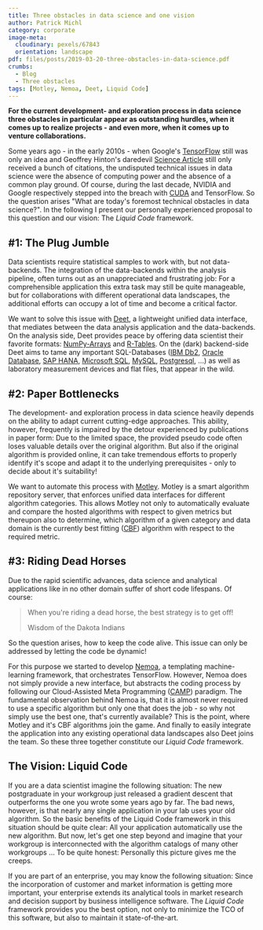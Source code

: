 ```yaml
---
title: Three obstacles in data science and one vision
author: Patrick Michl
category: corporate
image-meta:
  cloudinary: pexels/67843
  orientation: landscape
pdf: files/posts/2019-03-20-three-obstacles-in-data-science.pdf
crumbs:
  - Blog
  - Three obstacles
tags: [Motley, Nemoa, Deet, Liquid Code]
---
```


**For the current development- and exploration process in data science three
obstacles in particular appear as outstanding hurdles, when it comes up to
realize projects - and even more, when it comes up to venture collaborations.**

<!--more-->

Some years ago - in the early 2010s - when Google's
[TensorFlow](https://www.tensorflow.org/) still was only an idea and Geoffrey
Hinton's daredevil [Science
Article](https://www.cs.toronto.edu/~hinton/science.pdf) still only received a
bunch of citations, the undisputed technical issues in data science were the
absence of computing power and the absence of a common play ground. Of course,
during the last decade, NVIDIA and Google respectively stepped into
the breach with [CUDA](https://developer.nvidia.com/cuda-zone) and TensorFlow.
So the question arises "What are today's foremost technical obstacles in data
science?". In the following I present our personally experienced proposal to
this question and our vision: The *Liquid Code* framework.

## \#1: The Plug Jumble

Data scientists require statistical samples to work with, but not data-backends.
The integration of the data-backends within the analysis pipeline, often turns
out as an unappreciated and frustrating job: For a comprehensible application
this extra task may still be quite manageable, but for collaborations with
different operational data landscapes, the additional efforts can occupy a lot
of time and become a critical factor.

We want to solve this issue with [Deet](/deet.html), a lightweight unified
data interface, that mediates between the data analysis application and the
data-backends. On the analysis side, Deet provides peace by offering data
scientist their favorite formats: [NumPy-Arrays](http://www.numpy.org/) and
[R-Tables](https://www.r-project.org/). On the (dark) backend-side Deet aims
to tame any important SQL-Databases ([IBM
Db2](https://www.ibm.com/analytics/us/en/db2/), [Oracle
Database](https://www.oracle.com/database/), [SAP
HANA](https://www.sap.com/products/hana.html), [Microsoft
SQL](https://www.microsoft.com/sql-server), [MySQL](https://www.mysql.com),
[Postgresql](https://www.postgresql.org/), ...) as well as laboratory
measurement devices and flat files, that appear in the wild.

## \#2: Paper Bottlenecks

The development- and exploration process in data science heavily depends on the
ability to adapt current cutting-edge approaches. This ability, however,
frequently is impaired by the detour experienced by publications in paper form:
Due to the limited space, the provided pseudo code often loses valuable details
over the original algorithm. But also if the original algorithm is provided
online, it can take tremendous efforts to properly identify it's scope and adapt
it to the underlying prerequisites - only to decide about it's suitability!

We want to automate this process with [Motley](/motley.html). Motley is a smart
algorithm repository server, that enforces unified data interfaces for different
algorithm categories. This allows Motley not only to automatically evaluate and
compare the hosted algorithms with respect to given metrics but thereupon also
to determine, which algorithm of a given category and data domain is the
currently best fitting ([CBF](/blog/tags#CBF)) algorithm with respect to the
required metric.

## \#3: Riding Dead Horses

Due to the rapid scientific advances, data science and analytical applications
like in no other domain suffer of short code lifespans. Of course:
> When you're riding a dead horse, the best strategy is to get off!
>
> Wisdom of the Dakota Indians

So the question arises, how to keep the code alive. This issue can only be
addressed by letting the code be dynamic!

For this purpose we started to develop [Nemoa](/nemoa.html), a templating
machine-learning framework, that orchestrates TensorFlow. However, Nemoa does
not simply provide a new interface, but abstracts the coding process by
following our Cloud-Assisted Meta Programming ([CAMP](/tags#CAMP)) paradigm. The
fundamental observation behind Nemoa is, that it is almost never required to use
a specific algorithm but only one that does the job - so why not simply use the
best one, that's currently available? This is the point, where Motley and it's
CBF algorithms join the game. And finally to easily integrate the application
into any existing operational data landscapes also Deet joins the team. So
these three together constitute our *Liquid Code* framework.

## The Vision: Liquid Code

If you are a data scientist imagine the following situation: The new
postgraduate in your workgroup just released a gradient descent that outperforms
the one you wrote some years ago by far. The bad news, however, is that nearly
any single application in your lab uses your old algorithm. So the basic
benefits of the Liquid Code framework in this situation should be quite clear:
All your application automatically use the new algorithm. But now, let's get one
step beyond and imagine that your workgroup is interconnected with the algorithm
catalogs of many other workgroups ... To be quite honest: Personally this
picture gives me the creeps.

If you are part of an enterprise, you may know the following situation: Since
the incorporation of customer and market information is getting more important,
your enterprise extends its analytical tools in market research and decision
support by business intelligence software. The *Liquid Code* framework provides
you the best option, not only to minimize the TCO of this software, but also to
maintain it state-of-the-art.
